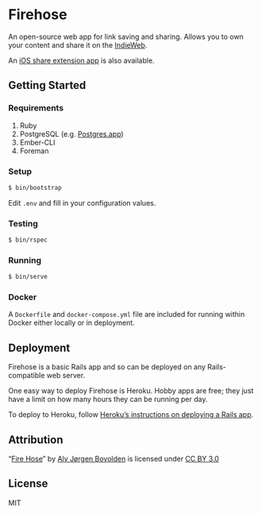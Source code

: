 # Firehose

An open-source web app for link saving and sharing. Allows you to own your content and share it on the [IndieWeb](https://indieweb.org).

An [iOS share extension app](https://github.com/CodingItWrong/Hydrant) is also available.

## Getting Started

### Requirements

1. Ruby
1. PostgreSQL (e.g. [Postgres.app][postgres-app])
1. Ember-CLI
1. Foreman

### Setup

```sh
$ bin/bootstrap
```

Edit `.env` and fill in your configuration values.

### Testing

```sh
$ bin/rspec
```

### Running

```sh
$ bin/serve
```

### Docker

A `Dockerfile` and `docker-compose.yml` file are included for running within Docker either locally or in deployment.

## Deployment

Firehose is a basic Rails app and so can be deployed on any Rails-compatible web server.

One easy way to deploy Firehose is Heroku. Hobby apps are free; they just have a limit on how many hours they can be running per day.

To deploy to Heroku, follow [Heroku’s instructions on deploying a Rails app](https://devcenter.heroku.com/articles/getting-started-with-rails5).

## Attribution

“[Fire Hose](https://thenounproject.com/term/fire-hose/14726/)” by [Alv Jørgen Bovolden](https://thenounproject.com/Alvbovo/) is licensed under [CC BY 3.0](https://creativecommons.org/licenses/by/3.0/)

## License

MIT

[postgres-app]: http://postgresapp.com
